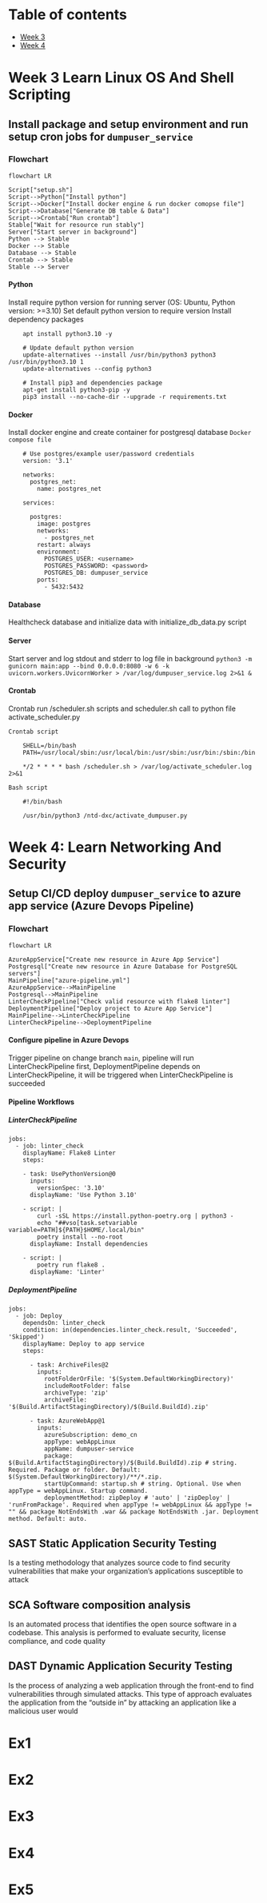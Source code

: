 # Table of contents

- [Week 3](#week-3-learn-linux-os-and-shell-scripting)
- [Week 4](#week-4-learn-networking-and-security)

# Week 3 Learn Linux OS And Shell Scripting

## Install package and setup environment and run setup cron jobs for `dumpuser_service` 

### Flowchart

```mermaid
flowchart LR

Script["setup.sh"]
Script-->Python["Install python"]
Script-->Docker["Install docker engine & run docker comopse file"]
Script-->Database["Generate DB table & Data"]
Script-->Crontab["Run crontab"]
Stable["Wait for resource run stably"]
Server["Start server in background"]
Python --> Stable
Docker --> Stable
Database --> Stable
Crontab --> Stable
Stable --> Server
```

#### Python
Install require python version for running server (OS: Ubuntu, Python version: >=3.10)
Set default python version to require version
Install dependency packages
```
    apt install python3.10 -y

    # Update default python version
    update-alternatives --install /usr/bin/python3 python3 /usr/bin/python3.10 1
    update-alternatives --config python3

    # Install pip3 and dependencies package
    apt-get install python3-pip -y
    pip3 install --no-cache-dir --upgrade -r requirements.txt
```

#### Docker
Install docker engine and create container for postgresql database
`Docker compose file`
```
    # Use postgres/example user/password credentials
    version: '3.1'

    networks:
      postgres_net:
        name: postgres_net

    services:

      postgres:
        image: postgres
        networks:
          - postgres_net
        restart: always
        environment:
          POSTGRES_USER: <username>
          POSTGRES_PASSWORD: <password>
          POSTGRES_DB: dumpuser_service
        ports:
          - 5432:5432
```

#### Database
Healthcheck database and initialize data with initialize_db_data.py script

#### Server
Start server and log stdout and stderr to log file in background
`python3 -m gunicorn main:app --bind 0.0.0.0:8080 -w 6 -k uvicorn.workers.UvicornWorker > /var/log/dumpuser_service.log 2>&1 &`

#### Crontab
Crontab run /scheduler.sh scripts and scheduler.sh call to python file activate_scheduler.py

`Crontab script`
```
    SHELL=/bin/bash
    PATH=/usr/local/sbin:/usr/local/bin:/usr/sbin:/usr/bin:/sbin:/bin

    */2 * * * * bash /scheduler.sh > /var/log/activate_scheduler.log 2>&1
```

`Bash script`
```
    #!/bin/bash

    /usr/bin/python3 /ntd-dxc/activate_dumpuser.py
```

# Week 4: Learn Networking And Security

## Setup CI/CD deploy `dumpuser_service` to azure app service (Azure Devops Pipeline)

### Flowchart

```mermaid
flowchart LR

AzureAppService["Create new resource in Azure App Service"]
Postgresql["Create new resource in Azure Database for PostgreSQL servers"]
MainPipeline["azure-pipeline.yml"]
AzureAppService-->MainPipeline
Postgresql-->MainPipeline
LinterCheckPipeline["Check valid resource with flake8 linter"]
DeploymentPipeline["Deploy project to Azure App Service"]
MainPipeline-->LinterCheckPipeline
LinterCheckPipeline-->DeploymentPipeline
```

#### Configure pipeline in Azure Devops
Trigger pipeline on change branch `main`, pipeline will run LinterCheckPipeline first,
DeploymentPipeline depends on LinterCheckPipeline, it will be triggered when LinterCheckPipeline is
succeeded

#### Pipeline Workflows

##### LinterCheckPipeline

```
jobs:
  - job: linter_check
    displayName: Flake8 Linter
    steps:

    - task: UsePythonVersion@0
      inputs:
        versionSpec: '3.10'
      displayName: 'Use Python 3.10'

    - script: |
        curl -sSL https://install.python-poetry.org | python3 -
        echo "##vso[task.setvariable variable=PATH]${PATH}$HOME/.local/bin"
        poetry install --no-root
      displayName: Install dependencies

    - script: |
        poetry run flake8 .
      displayName: 'Linter'
```

##### DeploymentPipeline
```
jobs:
  - job: Deploy
    dependsOn: linter_check
    condition: in(dependencies.linter_check.result, 'Succeeded', 'Skipped')
    displayName: Deploy to app service
    steps:

      - task: ArchiveFiles@2
        inputs:
          rootFolderOrFile: '$(System.DefaultWorkingDirectory)'
          includeRootFolder: false
          archiveType: 'zip'
          archiveFile: '$(Build.ArtifactStagingDirectory)/$(Build.BuildId).zip'

      - task: AzureWebApp@1
        inputs:
          azureSubscription: demo_cn
          appType: webAppLinux
          appName: dumpuser-service
          package: $(Build.ArtifactStagingDirectory)/$(Build.BuildId).zip # string. Required. Package or folder. Default: $(System.DefaultWorkingDirectory)/**/*.zip.
          startUpCommand: startup.sh # string. Optional. Use when appType = webAppLinux. Startup command. 
          deploymentMethod: zipDeploy # 'auto' | 'zipDeploy' | 'runFromPackage'. Required when appType != webAppLinux && appType != "" && package NotEndsWith .war && package NotEndsWith .jar. Deployment method. Default: auto.
```

## SAST Static Application Security Testing
Is a testing methodology that analyzes source code to find security vulnerabilities that make your organization’s applications susceptible to attack
## SCA Software composition analysis
Is an automated process that identifies the open source software in a codebase. This analysis is performed to evaluate security, license compliance, and code quality
## DAST Dynamic Application Security Testing
Is the process of analyzing a web application through the front-end to find vulnerabilities through simulated attacks. This type of approach evaluates the application from the “outside in” by attacking an application like a malicious user would

# Ex1
# Ex2
# Ex3
# Ex4
# Ex5
